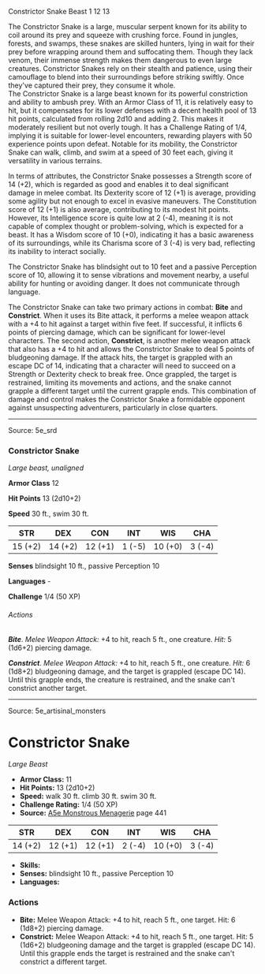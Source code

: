 <MonsterName/>Constrictor Snake</MonsterName>
<CreatureType/>Beast</CreatureType>
<CR/>1</CR>
<AC/>12</AC>
<HP/>13</HP>
<summary>The Constrictor Snake is a large, muscular serpent known for its ability to coil around its prey and squeeze with crushing force. Found in jungles, forests, and swamps, these snakes are skilled hunters, lying in wait for their prey before wrapping around them and suffocating them. Though they lack venom, their immense strength makes them dangerous to even large creatures. Constrictor Snakes rely on their stealth and patience, using their camouflage to blend into their surroundings before striking swiftly. Once they've captured their prey, they consume it whole.</summary>

<summary>The Constrictor Snake is a large beast known for its powerful constriction and ability to ambush prey. With an Armor Class of 11, it is relatively easy to hit, but it compensates for its lower defenses with a decent health pool of 13 hit points, calculated from rolling 2d10 and adding 2. This makes it moderately resilient but not overly tough. It has a Challenge Rating of 1/4, implying it is suitable for lower-level encounters, rewarding players with 50 experience points upon defeat. Notable for its mobility, the Constrictor Snake can walk, climb, and swim at a speed of 30 feet each, giving it versatility in various terrains.</summary>

<detail>

In terms of attributes, the Constrictor Snake possesses a Strength score of 14 (+2), which is regarded as good and enables it to deal significant damage in melee combat. Its Dexterity score of 12 (+1) is average, providing some agility but not enough to excel in evasive maneuvers. The Constitution score of 12 (+1) is also average, contributing to its modest hit points. However, its Intelligence score is quite low at 2 (-4), meaning it is not capable of complex thought or problem-solving, which is expected for a beast. It has a Wisdom score of 10 (+0), indicating it has a basic awareness of its surroundings, while its Charisma score of 3 (-4) is very bad, reflecting its inability to interact socially.

The Constrictor Snake has blindsight out to 10 feet and a passive Perception score of 10, allowing it to sense vibrations and movement nearby, a useful ability for hunting or avoiding danger. It does not communicate through language.

The Constrictor Snake can take two primary actions in combat: **Bite** and **Constrict**. When it uses its Bite attack, it performs a melee weapon attack with a +4 to hit against a target within five feet. If successful, it inflicts 6 points of piercing damage, which can be significant for lower-level characters. The second action, **Constrict**, is another melee weapon attack that also has a +4 to hit and allows the Constrictor Snake to deal 5 points of bludgeoning damage. If the attack hits, the target is grappled with an escape DC of 14, indicating that a character will need to succeed on a Strength or Dexterity check to break free. Once grappled, the target is restrained, limiting its movements and actions, and the snake cannot grapple a different target until the current grapple ends. This combination of damage and control makes the Constrictor Snake a formidable opponent against unsuspecting adventurers, particularly in close quarters.</detail>



---

Source: 5e_srd

### Constrictor Snake

*Large beast, unaligned*

**Armor Class** 12

**Hit Points** 13 (2d10+2)

**Speed** 30 ft., swim 30 ft.

| STR     | DEX     | CON     | INT    | WIS     | CHA    |
|---------|---------|---------|--------|---------|--------|
| 15 (+2) | 14 (+2) | 12 (+1) | 1 (-5) | 10 (+0) | 3 (-4) |

**Senses** blindsight 10 ft., passive Perception 10

**Languages** -

**Challenge** 1/4 (50 XP)

###### Actions

***Bite***. *Melee Weapon Attack:* +4 to hit, reach 5 ft., one creature. *Hit:* 5 (1d6+2) piercing damage.

***Constrict***. *Melee Weapon Attack:* +4 to hit, reach 5 ft., one creature. *Hit:* 6 (1d8+2) bludgeoning damage, and the target is grappled (escape DC 14). Until this grapple ends, the creature is restrained, and the snake can't constrict another target.



---

Source: 5e_artisinal_monsters

# Constrictor Snake

*Large* *Beast*

- **Armor Class:** 11
- **Hit Points:** 13 (2d10+2)
- **Speed:** walk 30 ft. climb 30 ft. swim 30 ft.
- **Challenge Rating:** 1/4 (50 XP)
- **Source:** [A5e Monstrous Menagerie](https://enpublishingrpg.com/products/level-up-monstrous-menagerie-a5e) page 441

| STR | DEX | CON | INT | WIS | CHA |
| --- | --- | --- | --- | --- | --- |
| 14 (+2) | 12 (+1) | 12 (+1) | 2 (-4) | 10 (+0) | 3 (-4) |

- **Skills:** 
- **Senses:** blindsight 10 ft., passive Perception 10
- **Languages:** 

### Actions

- **Bite:** Melee Weapon Attack: +4 to hit, reach 5 ft., one target. Hit: 6 (1d8+2) piercing damage.
- **Constrict:** Melee Weapon Attack: +4 to hit, reach 5 ft., one target. Hit: 5 (1d6+2) bludgeoning damage and the target is grappled (escape DC 14). Until this grapple ends  the target is restrained and the snake can't constrict a different target.




